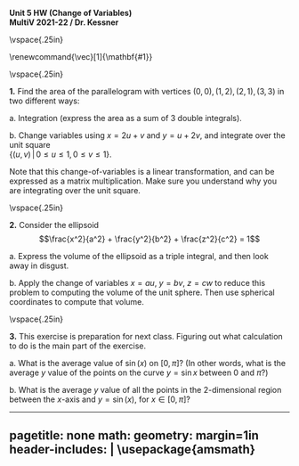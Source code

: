 __Unit 5 HW (Change of Variables)__   
__MultiV 2021-22 / Dr. Kessner__    

\vspace{.25in}

\renewcommand{\vec}[1]{\mathbf{#1}}

\vspace{.25in}

__1.__  Find the area of the parallelogram with vertices
$(0,0), (1,2), (2, 1), (3,3)$ in two different ways:

a. Integration (express the area as a sum of 3 double integrals).

b. Change variables using $x = 2u + v$ and $y = u + 2v$, and
integrate over the unit square   
$\{(u,v) \, |  \, 0 \leq u\leq 1, 0 \leq v \leq 1 \}$.

Note that this change-of-variables is a linear transformation, and can be
expressed as a matrix multiplication.  Make sure you understand why you are
integrating over the unit square.

\vspace{.25in}

__2.__  Consider the ellipsoid
$$\frac{x^2}{a^2} + \frac{y^2}{b^2} + \frac{z^2}{c^2} = 1$$

a. Express the volume of the ellipsoid as a triple integral, and then look away
in disgust.

b. Apply the change of variables $x=au$, $y=bv$, $z=cw$ to reduce
this problem to computing the volume of the unit sphere.  Then
use spherical coordinates to compute that volume.

\vspace{.25in}

__3.__ This exercise is preparation for next class.  Figuring out what calculation
to do is the main part of the exercise.

a. What is the average value of $\sin(x)$ on $[0,\pi]$?  (In other words, what
is the average $y$ value of the points on the curve $y=\sin x$ between $0$ and
$\pi$?)

b. What is the average $y$ value of all the points in the 2-dimensional region
between the $x$-axis and $y=\sin(x)$, for $x \in [0,\pi]$?


---
pagetitle: none
math: <script src="https://cdnjs.cloudflare.com/ajax/libs/mathjax/2.7.1/MathJax.js?config=TeX-AMS_CHTML-full" type="text/javascript"></script>
geometry: margin=1in
header-includes: |
    \usepackage{amsmath}
---


